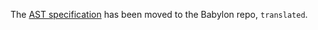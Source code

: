 The [AST specification](https://github.com/babel/babylon/blob/master/ast/spec.md) has been moved to the Babylon repo, `translated`.

